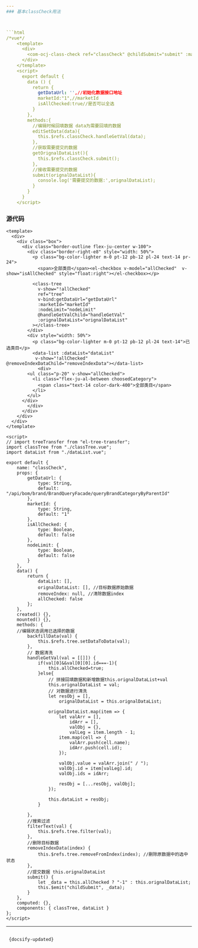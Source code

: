 ```yaml
---
### 基本classCheck用法



```html
/*vue*/
    <template>
      <div>
        <com-ocj-class-check ref="classCheck" @childSubmit="submit" :marketId="marketId" :getDataUrl="getDataUrl" :isAllChecked="" ></com-ocj-class-check>
      </div>
    </template>
    <script>
      export default {
        data () {
          return {
            getDataUrl: '',//初始化数据接口地址
            marketId:"1",//marketId
            isAllChecked:true//是否可以全选
          }
        },
        methods:{
          //编辑时候回填数据 data为需要回填的数据
          editSetData(data){
            this.$refs.classCheck.handleGetVal(data);
          },
          //获取需要提交的数据
          getOrignalDataList(){
            this.$refs.classCheck.submit();
          },
          //接收需要提交的数据
          submit(orignalDataList){
            console.log('需要提交的数据:',orignalDataList);
          }
        }
      }
    </script>

```



### 源代码
```vue
<template>
  <div>
    <div class="box">
      <div class="border-outline flex-ju-center w-100">
        <div class="border-right-e8" style="width: 50%">
          <p class="bg-color-lighter m-0 pt-12 pb-12 pl-24 text-14 pr-24">
            <span>全部类目</span><el-checkbox v-model="allChecked"  v-show="isAllChecked" style="float:right"></el-checkbox></p>

          <class-tree
            v-show="!allChecked"
            ref="tree"
            v-bind:getDataUrl="getDataUrl"
            :marketId="marketId"
            :nodeLimit="nodeLimit"
            @handleGetValChild="handleGetVal"
            :orignalDataList="orignalDataList"
          ></class-tree>
        </div>
        <div style="width: 50%">
          <p class="bg-color-lighter m-0 pt-12 pb-12 pl-24 text-14">已选类目</p>
          <data-list :dataList="dataList"
           v-show="!allChecked" @removeIndexDataChild="removeIndexData"></data-list>
            <div>
        <ul class="p-20" v-show="allChecked">
          <li class="flex-ju-al-between choosedCategory">
            <span class="text-14 color-dark-400">全部类目</span>
          </li>
        </ul>
      </div>
        </div>
      </div>
    </div>
  </div>
</template>

<script>
// import treeTransfer from "el-tree-transfer";
import classTree from "./classTree.vue";
import dataList from "./dataList.vue";

export default {
    name: "classCheck",
    props: {
        getDataUrl: {
            type: String,
            default: "/api/bom/brand/BrandQueryFacade/queryBrandCategoryByParentId"
        },
        marketId: {
            type: String,
            default: "1"
        },
        isAllChecked: {
            type: Boolean,
            default: false
        },
        nodeLimit: {
            type: Boolean,
            default: false
        }
    },
    data() {
        return {
            dataList: [],
            orignalDataList: [], //目标数据原始数据
            removeIndex: null, //清除数据index
            allChecked: false
        };
    },
    created() {},
    mounted() {},
    methods: {
    //编辑状态调用已选择的数据
        backfillData(val) {
            this.$refs.tree.setDataToData(val);
        },
        // 数据清洗
        handleGetVal(val = [[]]) {
            if(val[0]&&val[0][0].id===-1){
                this.allChecked=true;
            }else{
                // 拼接回填数据和新增数据this.orignalDataList+val
                this.orignalDataList = val;
                // 对数据进行清洗
                let resObj = [],
                    orignalDataList = this.orignalDataList;

                orignalDataList.map(item => {
                    let valArr = [],
                        idArr = [],
                        valObj = {},
                        valLeg = item.length - 1;
                    item.map(cell => {
                        valArr.push(cell.name);
                        idArr.push(cell.id);
                    });

                    valObj.value = valArr.join(" / ");
                    valObj.id = item[valLeg].id;
                    valObj.ids = idArr;

                    resObj = [...resObj, valObj];
                });

                this.dataList = resObj;
            }

        },
        //搜索过滤
        filterText(val) {
            this.$refs.tree.filter(val);
        },
        //删除目标数据
        removeIndexData(index) {
            this.$refs.tree.removeFromIndex(index); //删除原数据中的选中状态
        },
        //提交数据 this.orignalDataList
        submit() {
            let _data = this.allChecked ? "-1" : this.orignalDataList;
            this.$emit("childSubmit", _data);
        }
    },
    computed: {},
    components: { classTree, dataList }
};
</script>
```
---
```

 {docsify-updated} 


